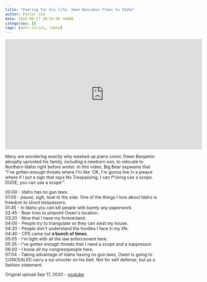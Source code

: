 ```yaml
---
title: "Fearing for his life, Owen Benjamin flees to Idaho"
author: Pastor Jim
date: 2020-09-17 20:55:00 +0800
categories: []
tags: [anti-social, idaho]
---
```


<iframe width="640" height="360" src="https://www.youtube.com/embed/NV3l4GvTHvk" title="YouTube video player" frameborder="0" allow="accelerometer; autoplay; clipboard-write; encrypted-media; gyroscope; picture-in-picture" allowfullscreen></iframe>

Many are wondering exactly why washed up piano comic Owen Benjamin abruptly uprooted his family, including a newborn son, to relocate to Northern Idaho right before winter. In this video, Big Bear expwains that "I've gotten enough threats where I'm like 'OK, I'm gonna live in a pwace where if I put a sign that says No Trespassing, I can f*cking use a scope. DUDE, you can use a scope'".

00:00 - Idaho has no gun laws. <br />
01:00 - *pause, sigh, look to the side.* One of the things I love about Idaho is freedom to shoot trespassers.<br />
01:45 - In Idaho you can kill people with barely any paperwork.<br />
02:45 - Bear tries to pinpoint Owen's location.<br />
03:20 - Now that I have my foreverland.<br />
04:00 - People try to triangulate so they can swat my house.<br />
04:20 - People don't understand the hurdles I face in my life.<br />
04:40 - CPS came out **a bunch of times**.<br />
05:05 - I'm tight with all the law enforcement here.<br />
05:35 - I've gotten enough threats that I need a scope and a suppressor.<br />
06:00 - I know all my congresspeople here.<br />
07:04 - Taking advantage of Idaho having no gun laws, Owen is going to CONCEALED carry a six-shooter on his belt. Not for self defense, but as a fashion statement.<br />



Original upload Sep 17, 2020 - [youtube](https://youtu.be/NV3l4GvTHvk)

